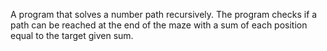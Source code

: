 A program that solves a number path recursively. The program checks if a path can be reached at the end of the maze with a sum of each position equal to the target given sum.